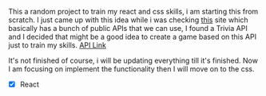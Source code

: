 This a random project to train my react and css skills, i am starting this from scratch. I just came up with this idea while i was checking [this](https://publicapis.dev) site which basically has a bunch of public APIs that we can use, I found a Trivia API and I decided that might be a good idea to create a game based on this API just to train my skills. [API Link](https://opentdb.com/api_config.php)

It's not finished of course, i will be updating everything till it's finished. Now I am focusing on implement the functionality then I will move on to the css.

- [x] React


